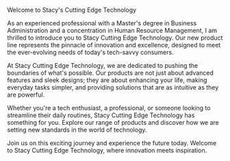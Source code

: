 Welcome to Stacy's Cutting Edge Technology

As an experienced professional with a Master's degree in Business Administration and a concentration in Human Resource Management, I am thrilled to introduce you to Stacy Cutting Edge Technology. Our new product line represents the pinnacle of innovation and excellence, designed to meet the ever-evolving needs of today's tech-savvy consumers.

At Stacy Cutting Edge Technology, we are dedicated to pushing the boundaries of what's possible. Our products are not just about advanced features and sleek designs; they are about enhancing your life, making everyday tasks simpler, and providing solutions that are as intuitive as they are powerful.

Whether you're a tech enthusiast, a professional, or someone looking to streamline their daily routines, Stacy Cutting Edge Technology has something for you. Explore our range of products and discover how we are setting new standards in the world of technology.

Join us on this exciting journey and experience the future today. Welcome to Stacy Cutting Edge Technology, where innovation meets inspiration.
